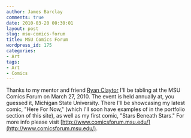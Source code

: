 ```yaml
---
author: James Barclay
comments: true
date: 2010-03-20 00:30:01
layout: post
slug: msu-comics-forum
title: MSU Comics Forum
wordpress_id: 175
categories:
- Art
tags:
- Art
- Comics
---
```


Thanks to my mentor and friend [Ryan Claytor](http://www.elephanteater.com/) I'll be tabling at the MSU Comics Forum on March 27, 2010. The event is held annually at, you guessed it, Michigan State University. There I'll be showcasing my latest comic, "Here For Now," (which I'll soon have examples of in the portfolio section of this site), as well as my first comic, "Stars Beneath Stars." For more info please visit [http://www.comicsforum.msu.edu/](http://www.comicsforum.msu.edu/).
